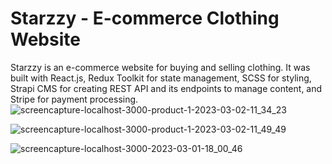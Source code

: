 # Starzzy - E-commerce Clothing Website
Starzzy is an e-commerce website for buying and selling clothing. It was built with React.js, Redux Toolkit for state management, SCSS for styling, Strapi CMS for creating REST API and its endpoints to manage content, and Stripe for payment processing.
![screencapture-localhost-3000-product-1-2023-03-02-11_34_23](https://user-images.githubusercontent.com/115478939/222347333-2933ce03-86bf-4240-bf3a-80951f87bd22.png)

![screencapture-localhost-3000-product-1-2023-03-02-11_49_49](https://user-images.githubusercontent.com/115478939/222347310-64250887-71ef-4142-bc37-a8d825089f5e.png)

![screencapture-localhost-3000-2023-03-01-18_00_46](https://user-images.githubusercontent.com/115478939/222147010-6b56eda1-a394-4d3f-9fe6-96e8c88b48d1.png)


